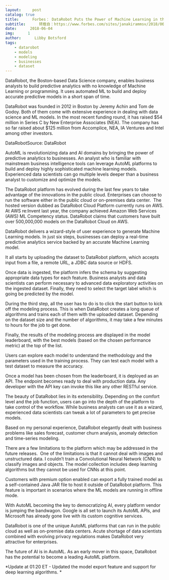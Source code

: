 ```yaml
---
layout:     post
catalog: true
title:      Forbes： DataRobot Puts the Power of Machine Learning in the Hands of Business Analysts
subtitle:      转载自：https://www.forbes.com/sites/janakirammsv/2018/06/04/datarobot-puts-the-power-of-machine-learning-in-the-hands-of-business-analysts/#6ff80eff4306
date:      2018-06-04
img:      1
author:      Libby Botsford
tags:
    - datarobot
    - models
    - modeling
    - businesses
    - dataset
---
```


DataRobot, the Boston-based Data Science company, enables business analysts to build predictive analytics with no knowledge of Machine Learning or programming. It uses automated ML to build and deploy accurate predictive models in a short span of time.

DataRobot was founded in 2012 in Boston by Jeremy Achin and Tom de Godoy. Both of them come with extensive experience in dealing with data science and ML models. In the most recent funding round, it has raised $54 million in Series C by New Enterprise Associates (NEA). The company has so far raised about $125 million from Accomplice, NEA, IA Ventures and Intel among other investors.

DataRobotSource: DataRobot

AutoML is revolutionizing data and AI domains by bringing the power of predictive analytics to businesses. An analyst who is familiar with mainstream business intelligence tools can leverage AutoML platforms to build and deploy highly sophisticated machine learning models. Experienced data scientists can go multiple levels deeper than a business analyst to customize and optimize the models.




The DataRobot platform has evolved during the last few years to take advantage of the innovations in the public cloud. Enterprises can choose to run the software either in the public cloud or on-premises data center.  The hosted version dubbed as DataRobot Cloud Platform currently runs on AWS. At AWS re:Invent last year, the company achieved Amazon Web Services (AWS) ML Competency status. DataRobot claims that customers have built over 500,000,000 models on the DataRobot Cloud on AWS.

DataRobot delivers a wizard-style of user experience to generate Machine Learning models. In just six steps, businesses can deploy a real-time predictive analytics service backed by an accurate Machine Learning model.




It all starts by uploading the dataset to DataRobot platform, which accepts input from a file, a remote URL, a JDBC data source or HDFS.

Once data is ingested, the platform infers the schema by suggesting appropriate data types for each feature. Business analysts and data scientists can perform necessary to advanced data exploratory activities on the ingested dataset. Finally, they need to select the target label which is going be predicted by the model.

During the third step, all the user has to do is to click the start button to kick off the modeling process. This is when DataRobot creates a long queue of algorithms and trains each of them with the uploaded dataset. Depending on the dataset size and the number of algorithms, it may take a few minutes to hours for the job to get done.

Finally, the results of the modeling process are displayed in the model leaderboard, with the best models (based on the chosen performance metric) at the top of the list.

Users can explore each model to understand the methodology and the parameters used in the training process. They can test each model with a test dataset to measure the accuracy.

Once a model has been chosen from the leaderboard, it is deployed as an API. The endpoint becomes ready to deal with production data. Any developer with the API key can invoke this like any other RESTful service.

The beauty of DataRobot lies in its extensibility. Depending on the comfort level and the job function, users can go into the depth of the platform to take control of the workflow. While business analysts can use it as a wizard, experienced data scientists can tweak a lot of parameters to get precise models.

Based on my personal experience, DataRobot elegantly dealt with business problems like sales forecast, customer churn analysis, anomaly detection and time-series modeling.

There are a few limitations to the platform which may be addressed in the future releases.  One of the limitations is that it cannot deal with images and unstructured data. I couldn’t train a Convolutional Neural Network (CNN) to classify images and objects. The model collection includes deep learning algorithms but they cannot be used for CNNs at this point.

Customers with premium option enabled can export a fully trained model as a self-contained Java JAR file to host it outside of DataRobot platform. This feature is important in scenarios where the ML models are running in offline mode.

With AutoML becoming the key to democratizing AI, every platform vendor is jumping the bandwagon. Google is all set to launch its AutoML APIs, and Microsoft has already gone live with its custom cognitive services.

DataRobot is one of the unique AutoML platforms that can run in the public cloud as well as on-premise data centers. Acute shortage of data scientists combined with evolving privacy regulations makes DataRobot very attractive for enterprises.

The future of AI is in AutoML. As an early mover in this space, DataRobot has the potential to become a leading AutoML platform.

*Update at 01:20 ET - Updated the model export feature and support for deep learning algorithms. *
